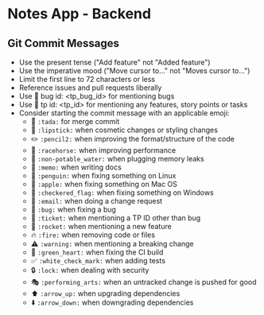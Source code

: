 Notes App - Backend
===================

## Git Commit Messages

* Use the present tense ("Add feature" not "Added feature")
* Use the imperative mood ("Move cursor to..." not "Moves cursor to...")
* Limit the first line to 72 characters or less
* Reference issues and pull requests liberally
* Use :bug: bug id: <tp_bug_id> for mentioning bugs
* Use :ticket: tp id: <tp_id> for mentioning any features, story points or tasks
* Consider starting the commit message with an applicable emoji:
    * :tada: `:tada:` for merge commit
    * :lipstick: `:lipstick:` when cosmetic changes or styling changes
    * :pencil2: `:pencil2:` when improving the format/structure of the code
    * :racehorse: `:racehorse:` when improving performance
    * :non-potable_water: `:non-potable_water:` when plugging memory leaks
    * :memo: `:memo:` when writing docs
    * :penguin: `:penguin:` when fixing something on Linux
    * :apple: `:apple:` when fixing something on Mac OS
    * :checkered_flag: `:checkered_flag:` when fixing something on Windows
    * :email: `:email:` when doing a change request
    * :bug: `:bug:` when fixing a bug
    * :ticket: `:ticket:` when mentioning a TP ID other than bug
    * :rocket: `:rocket:` when mentioning a new feature
    * :fire: `:fire:` when removing code or files
    * :warning: `:warning:` when mentioning a breaking change
    * :green_heart: `:green_heart:` when fixing the CI build
    * :white_check_mark: `:white_check_mark:` when adding tests
    * :lock: `:lock:` when dealing with security
    * :performing_arts: `:performing_arts:` when an untracked change is pushed for good
    * :arrow_up: `:arrow_up:` when upgrading dependencies
    * :arrow_down: `:arrow_down:` when downgrading dependencies
